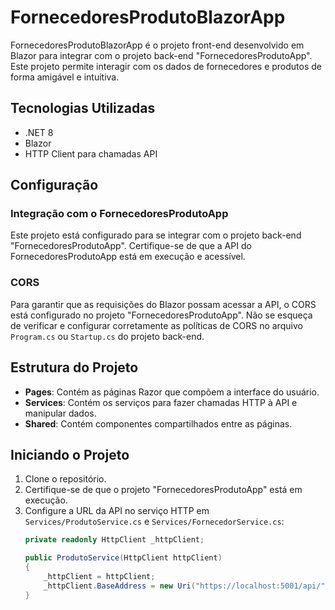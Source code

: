 # FornecedoresProdutoBlazorApp

FornecedoresProdutoBlazorApp é o projeto front-end desenvolvido em Blazor para integrar com o projeto back-end "FornecedoresProdutoApp". Este projeto permite interagir com os dados de fornecedores e produtos de forma amigável e intuitiva.

## Tecnologias Utilizadas

- .NET 8
- Blazor
- HTTP Client para chamadas API

## Configuração

### Integração com o FornecedoresProdutoApp

Este projeto está configurado para se integrar com o projeto back-end "FornecedoresProdutoApp". Certifique-se de que a API do FornecedoresProdutoApp está em execução e acessível. 

### CORS

Para garantir que as requisições do Blazor possam acessar a API, o CORS está configurado no projeto "FornecedoresProdutoApp". Não se esqueça de verificar e configurar corretamente as políticas de CORS no arquivo `Program.cs` ou `Startup.cs` do projeto back-end.

## Estrutura do Projeto

- **Pages**: Contém as páginas Razor que compõem a interface do usuário.
- **Services**: Contém os serviços para fazer chamadas HTTP à API e manipular dados.
- **Shared**: Contém componentes compartilhados entre as páginas.

## Iniciando o Projeto

1. Clone o repositório.
2. Certifique-se de que o projeto "FornecedoresProdutoApp" está em execução.
3. Configure a URL da API no serviço HTTP em `Services/ProdutoService.cs` e `Services/FornecedorService.cs`:
   ```csharp
   private readonly HttpClient _httpClient;

   public ProdutoService(HttpClient httpClient)
   {
       _httpClient = httpClient;
       _httpClient.BaseAddress = new Uri("https://localhost:5001/api/");
   }
